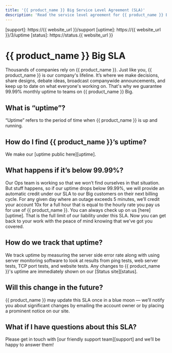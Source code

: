 ```yaml
---
title: '{{ product_name }} Big Service Level Agreement (SLA)'
description: 'Read the service level agreement for {{ product_name }} Big accounts.'
---
```


[support]: https://{{ website_url }}/support
[uptime]: https://{{ website_url }}/3/uptime
[status]: https://status.{{ website_url }}

# {{ product_name }} Big SLA
Thousands of companies rely on {{ product_name }}. Just like you, {{ product_name }} is our company's lifeline. It’s where we make decisions, share designs, debate ideas, broadcast companywide announcements, and keep up to date on what everyone's working on. That's why we guarantee 99.99% monthly uptime to teams on {{ product_name }} Big.

## What is “uptime”?
“Uptime” refers to the period of time when {{ product_name }} is up and running.

## How do I find {{ product_name }}’s uptime?
We make our [uptime public here][uptime].

## What happens if it’s below 99.99%?
Our Ops team is working so that we won’t find ourselves in that situation. But stuff happens, so if our uptime drops below 99.99%, we will provide an automatic credit under our SLA to our Big customers on their next billing cycle. For any given day where an outage exceeds 5 minutes, we’ll credit your account 10x for a full hour that is equal to the hourly rate you pay us for use of {{ product_name }}.  You can always check up on us [here][uptime]. That is the full limit of our liability under this SLA. Now you can get back to your work with the peace of mind knowing that we’ve got you covered.

## How do we track that uptime?
We track uptime by measuring the server side error rate along with using server monitoring software to look at results from ping tests, web server tests, TCP port tests, and website tests. Any changes to {{ product_name }}'s uptime are immediately shown on our [Status site][status].

## Will this change in the future?
{{ product_name }} may update this SLA once in a blue moon — we’ll notify you about significant changes by emailing the account owner or by placing a prominent notice on our site.

## What if I have questions about this SLA?
Please get in touch with [our friendly support team][support] and we’ll be happy to answer them!
